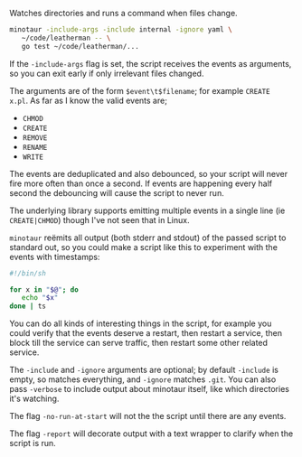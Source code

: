 Watches directories and runs a command when files change.

```bash
minotaur -include-args -include internal -ignore yaml \
   ~/code/leatherman -- \
   go test ~/code/leatherman/...
```

If the `-include-args` flag is set, the script receives the events as
arguments, so you can exit early if only irrelevant files changed.

The arguments are of the form `$event\t$filename`; for example `CREATE	x.pl`.
As far as I know the valid events are;

 * `CHMOD`
 * `CREATE`
 * `REMOVE`
 * `RENAME`
 * `WRITE`

The events are deduplicated and also debounced, so your script will never fire
more often than once a second.  If events are happening every half second the
debouncing will cause the script to never run.

The underlying library supports emitting multiple events in a single line (ie
`CREATE|CHMOD`) though I've not seen that in Linux.

`minotaur` reëmits all output (both stderr and stdout) of the passed script to
standard out, so you could make a script like this to experiment with the
events with timestamps:

```bash
#!/bin/sh

for x in "$@"; do
   echo "$x"
done | ts
```

You can do all kinds of interesting things in the script, for example you could
verify that the events deserve a restart, then restart a service, then block till
the service can serve traffic, then restart some other related service.

The `-include` and `-ignore` arguments are optional; by default `-include` is
empty, so matches everything, and `-ignore` matches `.git`.  You can also pass
`-verbose` to include output about minotaur itself, like which directories it's
watching.

The flag `-no-run-at-start` will not the the script until there are any events.

The flag `-report` will decorate output with a text wrapper to clarify when the
script is run.

